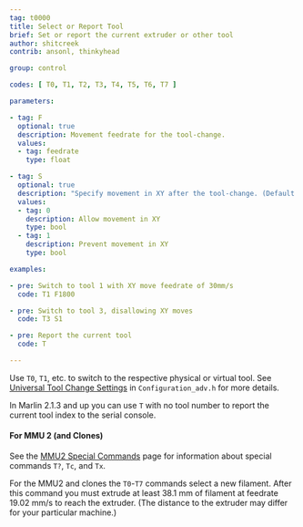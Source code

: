 ```yaml
---
tag: t0000
title: Select or Report Tool
brief: Set or report the current extruder or other tool
author: shitcreek
contrib: ansonl, thinkyhead

group: control

codes: [ T0, T1, T2, T3, T4, T5, T6, T7 ]

parameters:

- tag: F
  optional: true
  description: Movement feedrate for the tool-change.
  values:
  - tag: feedrate
    type: float

- tag: S
  optional: true
  description: "Specify movement in XY after the tool-change. (Default: allow)"
  values:
  - tag: 0
    description: Allow movement in XY
    type: bool
  - tag: 1
    description: Prevent movement in XY
    type: bool

examples:

- pre: Switch to tool 1 with XY move feedrate of 30mm/s
  code: T1 F1800

- pre: Switch to tool 3, disallowing XY moves
  code: T3 S1

- pre: Report the current tool
  code: T

---
```


Use `T0`, `T1`, etc. to switch to the respective physical or virtual tool. See [Universal Tool Change Settings](/docs/configuration/configuration.html#universal-tool-change-settings) in `Configuration_adv.h` for more details.

In Marlin 2.1.3 and up you can use `T` with no tool number to report the current tool index to the serial console.

#### For MMU 2 (and Clones)
See the [MMU2 Special Commands](T-mmu2.html) page for information about special commands `T?`, `Tc`, and `Tx`.

For the MMU2 and clones the `T0`-`T7` commands select a new filament. After this command you must extrude at least 38.1 mm of filament at feedrate 19.02 mm/s to reach the extruder. (The distance to the extruder may differ for your particular machine.)
